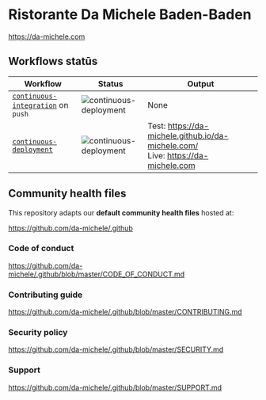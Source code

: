 # Ristorante Da Michele Baden-Baden

<https://da-michele.com>

## Workflows statūs

| Workflow | Status | Output |
|----------|--------|--------|
| [`continuous-integration`](https://github.com/da-michele/da-michele.com/blob/master/.github/workflows/continuous-integration.yml) on `push` | ![continuous-deployment](https://github.com/da-michele/da-michele.com/workflows/continuous-integration/badge.svg?event=push) | None |
| [`continuous-deployment`](https://github.com/da-michele/da-michele.com/blob/master/.github/workflows/continuous-deployment.yml) | ![continuous-deployment](https://github.com/da-michele/da-michele.com/workflows/continuous-deployment/badge.svg) | Test: <https://da-michele.github.io/da-michele.com/><br> Live: <https://da-michele.com> |

## Community health files

This repository adapts our **default community health files** hosted at:

<https://github.com/da-michele/.github>

### Code of conduct

<https://github.com/da-michele/.github/blob/master/CODE_OF_CONDUCT.md>

### Contributing guide

<https://github.com/da-michele/.github/blob/master/CONTRIBUTING.md>

### Security policy

<https://github.com/da-michele/.github/blob/master/SECURITY.md>

### Support

<https://github.com/da-michele/.github/blob/master/SUPPORT.md>
